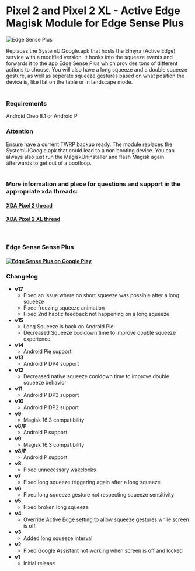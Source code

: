 # Pixel 2 and Pixel 2 XL - Active Edge Magisk Module for Edge Sense Plus

![Edge Sense Plus](https://img.xda-cdn.com/MES6opinXpBdhGjoqHaaP6YuOow=/http%3A%2F%2Fi.imgur.com%2FZscjQRD.png)

Replaces the SystemUIGoogle.apk that hosts the Elmyra (Active Edge) service with a modified version.
It hooks into the squeeze events and forwards it to the app Edge Sense Plus which provides tons of different actions to choose.
You will also have a long squeeze and a double squeeze gesture, as well as seperate squeeze gestures based on what position the device is,
like flat on the table or in landscape mode.
<br/>
<br/>

### Requirements

Android Oreo 8.1 or Android P
	
### Attention

Ensure have a current TWRP backup ready.
The module replaces the SystemUIGoogle.apk that could lead to a non booting device.
You can always also just run the MagiskUninstaller and flash Magisk again afterwards to get out of a bootloop.
<br/>
<br/>

### More information and place for questions and support in the appropriate xda threads:

#### [XDA Pixel 2 thread](https://forum.xda-developers.com/pixel-2/themes/root-custom-active-edge-actions-edge-t3732368)
#### [XDA Pixel 2 XL thread](https://forum.xda-developers.com/pixel-2-xl/themes/root-custom-active-edge-actions-edge-t3732383)
<br/>

### Edge Sense Sense Plus
#### [![Edge Sense Plus on Google Play](https://img.xda-cdn.com/Quid2yAsEr-W-fb5sfKfE66Ag_w=/http%3A%2F%2Fi.imgur.com%2F9WHaPVR.png)](https://play.google.com/store/apps/details?id=eu.duong.edgesenseplus&hl=en)


### Changelog
* __v17__
  * Fixed an issue where no short squeeze was possible after a long squeeze
  * Fixed freezing squeeze animation
  * Fixed 2nd haptic feedback not happening on a long squeeze
* __v15__
  * Long Squeeze is back on Android Pie!
  * Decreased Squeeze cooldown time to improve double squeeze experience
* __v14__
  * Android Pie support
* __v13__
  * Android P DP4 support
* __v12__
  * Decreased native squeeze cooldown time to improve double squeeze behavior
* __v11__
  * Android P DP3 support
* __v10__
  * Android P DP2 support
* __v9__
  * Magisk 16.3 compatibility
* __v8/P__
  * Android P support
* __v9__
  * Magisk 16.3 compatibility
* __v8/P__
  * Android P support
* __v8__
  * Fixed unnecessary wakelocks
* __v7__
  * Fixed long squeeze triggering again after a long squeeze
* __v6__
  * Fixed long squeeze gesture not respecting squeeze sensitivity
* __v5__
  *  Fixed broken long squeeze
* __v4__
  * Override Active Edge setting to allow squeeze gestures while screen is off.
* __v3__
  * Added long squeeze interval
* __v2__
  * Fixed Google Assistant not working when screen is off and locked
* __v1__
  * Initial release
